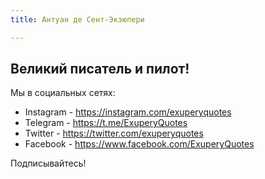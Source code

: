 ```yaml
---
title: Антуан де Сент-Экзюпери

---
```

## Великий писатель и пилот!

Мы в социальных сетях:
- Instagram - <https://instagram.com/exuperyquotes>
- Telegram - <https://t.me/ExuperyQuotes>
- Twitter - <https://twitter.com/exuperyquotes>
- Facebook - <https://www.facebook.com/ExuperyQuotes>

Подписывайтесь!
